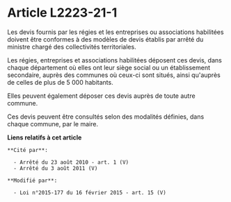 # Article L2223-21-1

Les devis fournis par les régies et les entreprises ou associations habilitées doivent être conformes à des modèles de devis
établis par arrêté du ministre chargé des collectivités territoriales. 

Les régies, entreprises et associations habilitées déposent ces devis, dans chaque département où elles ont leur siège social
ou un établissement secondaire, auprès des communes où ceux-ci sont situés, ainsi qu'auprès de celles de plus de 5 000
habitants.

Elles peuvent également déposer ces devis auprès de toute autre commune.

Ces devis peuvent être consultés selon des modalités définies, dans chaque commune, par le maire.

**Liens relatifs à cet article**

	**Cité par**:

	  - Arrêté du 23 août 2010 - art. 1 (V)
	  - Arrêté du 3 août 2011 (V)

	**Modifié par**:

	  - Loi n°2015-177 du 16 février 2015 - art. 15 (V)
